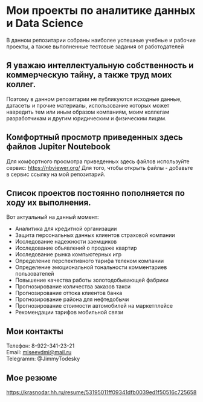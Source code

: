 # Мои проекты по аналитике данных и Data Science

В данном репозитарии собраны наиболее успешные учебные и рабочие проекты, а также выполненные тестовые задания от работодателей

## Я уважаю интеллектуальную собственность и коммерческую тайну, а также труд моих коллег.

Поэтому в данном репозитарии не публикуются исходные данные, датасеты и прочие материалы, использование которых может навредить тем или иным образом компаниям, моим коллегам разработчикам и другим юридическим и физическим лицам.

## Комфортный просмотр приведенных здесь файлов Jupiter Noutebook 

Для комфортного просмотра приведенных здесь файлов используйте сервис:
https://nbviewer.org/ 
Для того, чтобы открыть файлы - добавьте в сервис ссылку на мой репозитарий.

## Список проектов постоянно пополняется по ходу их выполнения.

Вот актуальный на данный момент: 
- Аналитика для кредитной организации
- Защита персональных данных клиентов страховой компании
- Исследование надежности заемщиков
- Исследование обьявлений о продаже квартир
- Исследование рынка компьютерных игр
- Определение перспективного тарифа телеком компании
- Определение эмоциональной тональности комментариев пользователей
- Повышение качества работы золотодобывающей фабрики
- Прогнозирование количества заказов такси
- Прогнозирование оттока клиентов банка
- Прогнозирование района для нефтедобычи
- Прогнозирование стоимости автомобилей на маркетплейсе
- Рекомендации тарифов мобильной связи

## Мои контакты

Телефон: 8-922-341-23-21 <br>
Email: miseevdmi@mail.ru<br>
Telegramm: @JimmyTodesky

## Мое резюме

https://krasnodar.hh.ru/resume/53195011ff09341dfb0039ed1f50516c725658




